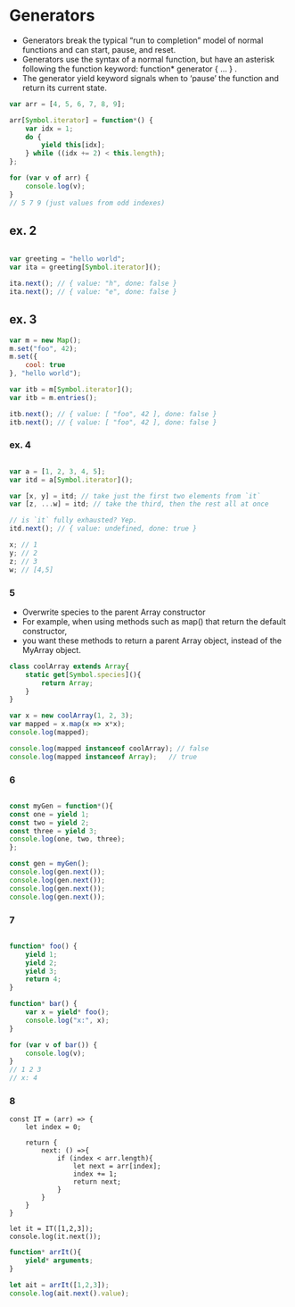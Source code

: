 # Generators

* Generators break the typical “run to completion” model of normal functions and can start, pause, and reset.
* Generators use the syntax of a normal function, but have an asterisk following the function keyword: function* generator { … } .
* The generator yield keyword signals when to ‘pause’ the function and return its current state.

```javascript
var arr = [4, 5, 6, 7, 8, 9];

arr[Symbol.iterator] = function*() {
    var idx = 1;
    do {
        yield this[idx];
    } while ((idx += 2) < this.length);
};

for (var v of arr) {
    console.log(v);
}
// 5 7 9 (just values from odd indexes)

```
## ex. 2
```javascript

var greeting = "hello world";
var ita = greeting[Symbol.iterator]();

ita.next(); // { value: "h", done: false }
ita.next(); // { value: "e", done: false }
```

## ex. 3
```javascript
var m = new Map();
m.set("foo", 42);
m.set({
    cool: true
}, "hello world");

var itb = m[Symbol.iterator]();
var itb = m.entries();

itb.next(); // { value: [ "foo", 42 ], done: false }
itb.next(); // { value: [ "foo", 42 ], done: false }
```    

### ex. 4
```javascript

var a = [1, 2, 3, 4, 5];
var itd = a[Symbol.iterator]();

var [x, y] = itd; // take just the first two elements from `it`
var [z, ...w] = itd; // take the third, then the rest all at once

// is `it` fully exhausted? Yep.
itd.next(); // { value: undefined, done: true }

x; // 1
y; // 2
z; // 3
w; // [4,5]
```
### 5

* Overwrite species to the parent Array constructor
* For example, when using methods such as map() that return the default constructor,
* you want these methods to return a parent Array object, instead of the MyArray object.

```javascript
class coolArray extends Array{
    static get[Symbol.species](){
        return Array;
    }
}

var x = new coolArray(1, 2, 3);
var mapped = x.map(x => x*x);
console.log(mapped);

console.log(mapped instanceof coolArray); // false
console.log(mapped instanceof Array);   // true
```





### 6

```javascript

const myGen = function*(){
const one = yield 1;
const two = yield 2;
const three = yield 3;
console.log(one, two, three);
};

const gen = myGen();
console.log(gen.next());
console.log(gen.next());
console.log(gen.next());
console.log(gen.next());
```

### 7
```javascript

function* foo() {
    yield 1;
    yield 2;
    yield 3;
    return 4;
}

function* bar() {
    var x = yield* foo();
    console.log("x:", x);
}

for (var v of bar()) {
    console.log(v);
}
// 1 2 3
// x: 4
```

### 8
```
const IT = (arr) => {
    let index = 0;
    
    return {
        next: () =>{
            if (index < arr.length){
                let next = arr[index];
                index += 1;
                return next;
            }
        }
    }
}

let it = IT([1,2,3]);
console.log(it.next());
```

```javascript
function* arrIt(){
    yield* arguments;
}

let ait = arrIt([1,2,3]);
console.log(ait.next().value);
```
